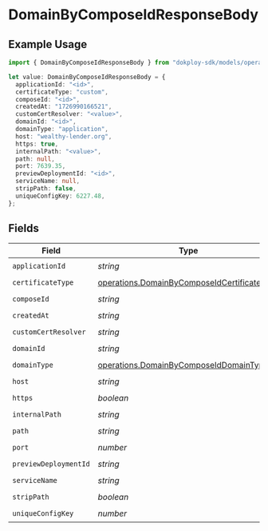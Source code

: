 # DomainByComposeIdResponseBody

## Example Usage

```typescript
import { DomainByComposeIdResponseBody } from "dokploy-sdk/models/operations";

let value: DomainByComposeIdResponseBody = {
  applicationId: "<id>",
  certificateType: "custom",
  composeId: "<id>",
  createdAt: "1726990166521",
  customCertResolver: "<value>",
  domainId: "<id>",
  domainType: "application",
  host: "wealthy-lender.org",
  https: true,
  internalPath: "<value>",
  path: null,
  port: 7639.35,
  previewDeploymentId: "<id>",
  serviceName: null,
  stripPath: false,
  uniqueConfigKey: 6227.48,
};
```

## Fields

| Field                                                                                                      | Type                                                                                                       | Required                                                                                                   | Description                                                                                                |
| ---------------------------------------------------------------------------------------------------------- | ---------------------------------------------------------------------------------------------------------- | ---------------------------------------------------------------------------------------------------------- | ---------------------------------------------------------------------------------------------------------- |
| `applicationId`                                                                                            | *string*                                                                                                   | :heavy_check_mark:                                                                                         | N/A                                                                                                        |
| `certificateType`                                                                                          | [operations.DomainByComposeIdCertificateType](../../models/operations/domainbycomposeidcertificatetype.md) | :heavy_check_mark:                                                                                         | N/A                                                                                                        |
| `composeId`                                                                                                | *string*                                                                                                   | :heavy_check_mark:                                                                                         | N/A                                                                                                        |
| `createdAt`                                                                                                | *string*                                                                                                   | :heavy_check_mark:                                                                                         | N/A                                                                                                        |
| `customCertResolver`                                                                                       | *string*                                                                                                   | :heavy_check_mark:                                                                                         | N/A                                                                                                        |
| `domainId`                                                                                                 | *string*                                                                                                   | :heavy_check_mark:                                                                                         | N/A                                                                                                        |
| `domainType`                                                                                               | [operations.DomainByComposeIdDomainType](../../models/operations/domainbycomposeiddomaintype.md)           | :heavy_check_mark:                                                                                         | N/A                                                                                                        |
| `host`                                                                                                     | *string*                                                                                                   | :heavy_check_mark:                                                                                         | N/A                                                                                                        |
| `https`                                                                                                    | *boolean*                                                                                                  | :heavy_check_mark:                                                                                         | N/A                                                                                                        |
| `internalPath`                                                                                             | *string*                                                                                                   | :heavy_check_mark:                                                                                         | N/A                                                                                                        |
| `path`                                                                                                     | *string*                                                                                                   | :heavy_check_mark:                                                                                         | N/A                                                                                                        |
| `port`                                                                                                     | *number*                                                                                                   | :heavy_check_mark:                                                                                         | N/A                                                                                                        |
| `previewDeploymentId`                                                                                      | *string*                                                                                                   | :heavy_check_mark:                                                                                         | N/A                                                                                                        |
| `serviceName`                                                                                              | *string*                                                                                                   | :heavy_check_mark:                                                                                         | N/A                                                                                                        |
| `stripPath`                                                                                                | *boolean*                                                                                                  | :heavy_check_mark:                                                                                         | N/A                                                                                                        |
| `uniqueConfigKey`                                                                                          | *number*                                                                                                   | :heavy_check_mark:                                                                                         | N/A                                                                                                        |